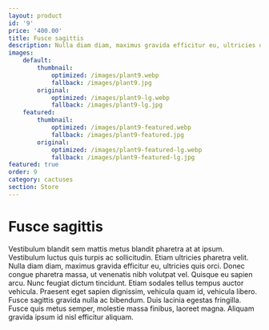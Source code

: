 ```yaml
---
layout: product
id: '9'
price: '400.00'
title: Fusce sagittis
description: Nulla diam diam, maximus gravida efficitur eu, ultricies quis orci.
images:
    default:
        thumbnail:
            optimized: /images/plant9.webp
            fallback: /images/plant9.jpg
        original:
            optimized: /images/plant9-lg.webp
            fallback: /images/plant9-lg.jpg
    featured: 
        thumbnail:
            optimized: /images/plant9-featured.webp
            fallback: /images/plant9-featured.jpg
        original:
            optimized: /images/plant9-featured-lg.webp
            fallback: /images/plant9-featured-lg.jpg
featured: true
order: 9
category: cactuses
section: Store
---
```


# Fusce sagittis

Vestibulum blandit sem mattis metus blandit pharetra at at ipsum. Vestibulum luctus quis turpis ac sollicitudin. Etiam ultricies pharetra velit. Nulla diam diam, maximus gravida efficitur eu, ultricies quis orci. Donec congue pharetra massa, ut venenatis nibh volutpat vel. Quisque eu sapien arcu. Nunc feugiat dictum tincidunt. Etiam sodales tellus tempus auctor vehicula. Praesent eget sapien dignissim, vehicula quam id, vehicula libero. Fusce sagittis gravida nulla ac bibendum. Duis lacinia egestas fringilla. Fusce quis metus semper, molestie massa finibus, laoreet magna. Aliquam gravida ipsum id nisl efficitur aliquam.
